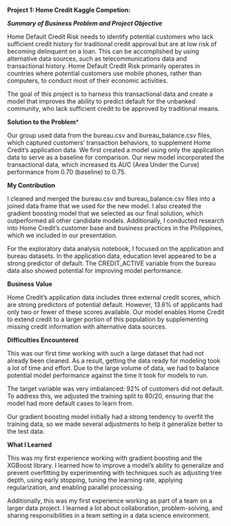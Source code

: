 **Project 1: Home Credit Kaggle Competion:** 

***Summary of Business Problem and Project Objective***

Home Default Credit Risk needs to identify potential customers who lack sufficient credit history for traditional credit approval but are at low risk of becoming delinquent on a loan. This can be accomplished by using alternative data sources, such as telecommunications data and transactional history. Home Default Credit Risk primarily operates in countries where potential customers use mobile phones, rather than computers, to conduct most of their economic activities.

The goal of this project is to harness this transactional data and create a model that improves the ability to predict default for the unbanked community, who lack sufficient credit to be approved by traditional means.

**Solution to the Problem***

Our group used data from the bureau.csv and bureau_balance.csv files, which captured customers’ transaction behaviors, to supplement Home Credit’s application data. We first created a model using only the application data to serve as a baseline for comparison. Our new model incorporated the transactional data, which increased its AUC (Area Under the Curve) performance from 0.70 (baseline) to 0.75.

**My Contribution**

I cleaned and merged the bureau.csv and bureau_balance.csv files into a joined data frame that we used for the new model. I also created the gradient boosting model that we selected as our final solution, which outperformed all other candidate models. Additionally, I conducted research into Home Credit’s customer base and business practices in the Philippines, which we included in our presentation.

For the exploratory data analysis notebook, I focused on the application and bureau datasets. In the application data, education level appeared to be a strong predictor of default. The CREDIT_ACTIVE variable from the bureau data also showed potential for improving model performance.

**Business Value**

Home Credit’s application data includes three external credit scores, which are strong predictors of potential default. However, 13.6% of applicants had only two or fewer of these scores available. Our model enables Home Credit to extend credit to a larger portion of this population by supplementing missing credit information with alternative data sources.

**Difficulties Encountered**

This was our first time working with such a large dataset that had not already been cleaned. As a result, getting the data ready for modeling took a lot of time and effort. Due to the large volume of data, we had to balance potential model performance against the time it took for models to run.

The target variable was very imbalanced: 92% of customers did not default. To address this, we adjusted the training split to 80/20, ensuring that the model had more default cases to learn from.

Our gradient boosting model initially had a strong tendency to overfit the training data, so we made several adjustments to help it generalize better to the test data.

**What I Learned**

This was my first experience working with gradient boosting and the XGBoost library. I learned how to improve a model’s ability to generalize and prevent overfitting by experimenting with techniques such as adjusting tree depth, using early stopping, tuning the learning rate, applying regularization, and enabling parallel processing. 

Additionally, this was my first experience working as part of a team on a larger data project. I learned a lot about collaboration, problem-solving, and sharing responsibilities in a team setting in a data science environment.
